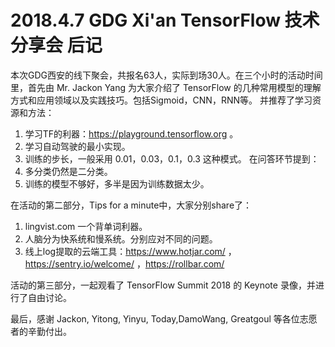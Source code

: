 # 2018.4.7   GDG Xi'an TensorFlow 技术分享会 后记

本次GDG西安的线下聚会，共报名63人，实际到场30人。在三个小时的活动时间里，首先由
Mr. Jackon Yang 为大家介绍了 TensorFlow 的几种常用模型的理解方式和应用领域以及实践技巧。包括Sigmoid，CNN，RNN等。
并推荐了学习资源和方法：
1. 学习TF的利器：https://playground.tensorflow.org 。
2. 学习自动驾驶的最小实现。
3. 训练的步长，一般采用 0.01，0.03，0.1，0.3  这种模式。
在问答环节提到：
1. 多分类仍然是二分类。
2. 训练的模型不够好，多半是因为训练数据太少。

在活动的第二部分，Tips for a minute中，大家分别share了：
1. lingvist.com    一个背单词利器。
2. 人脑分为快系统和慢系统。分别应对不同的问题。
3. 线上log提取的云端工具：https://www.hotjar.com/ ， https://sentry.io/welcome/ ，https://rollbar.com/ 

活动的第三部分，一起观看了 TensorFlow Summit 2018 的 Keynote 录像，并进行了自由讨论。

最后，感谢 Jackon, Yitong, Yinyu, Today,DamoWang, Greatgoul 等各位志愿者的辛勤付出。
